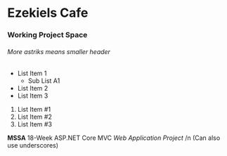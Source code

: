 # Ezekiels Cafe
### Working Project Space
###### More astriks means smaller header

* List Item 1
  * Sub List A1
* List Item 2
* List Item 3

1. List Item #1
1. List Item #2
1. List Item #3

**MSSA** 18-Week ASP.NET Core MVC *Web Application Project*
/n (Can also use underscores)
